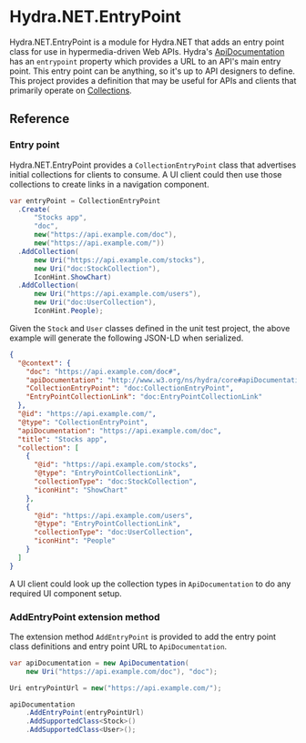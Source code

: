 # Hydra.NET.EntryPoint

Hydra.NET.EntryPoint is a module for Hydra.NET that adds an entry point class for use in hypermedia-driven Web APIs. Hydra's [ApiDocumentation](https://www.hydra-cg.com/spec/latest/core/#documenting-a-web-api) has an `entrypoint` property which provides a URL to an API's main entry point. This entry point can be anything, so it's up to API designers to define. This project provides a definition that may be useful for APIs and clients that primarily operate on [Collections](https://www.hydra-cg.com/spec/latest/core/#collections).

## Reference

### Entry point

Hydra.NET.EntryPoint provides a `CollectionEntryPoint` class that advertises initial collections for clients to consume. A UI client could then use those collections to create links in a navigation component.

```csharp
var entryPoint = CollectionEntryPoint
  .Create(
      "Stocks app",
      "doc",
      new("https://api.example.com/doc"),
      new("https://api.example.com/"))
  .AddCollection(
      new Uri("https://api.example.com/stocks"),
      new Uri("doc:StockCollection"),
      IconHint.ShowChart)
  .AddCollection(
      new Uri("https://api.example.com/users"),
      new Uri("doc:UserCollection"),
      IconHint.People);
```

Given the `Stock` and `User` classes defined in the unit test project, the above example will generate the following JSON-LD when serialized.

```json
{
  "@context": {
    "doc": "https://api.example.com/doc#",
    "apiDocumentation": "http://www.w3.org/ns/hydra/core#apiDocumentation",
    "CollectionEntryPoint": "doc:CollectionEntryPoint",
    "EntryPointCollectionLink": "doc:EntryPointCollectionLink"
  },
  "@id": "https://api.example.com/",
  "@type": "CollectionEntryPoint",
  "apiDocumentation": "https://api.example.com/doc",
  "title": "Stocks app",
  "collection": [
    {
      "@id": "https://api.example.com/stocks",
      "@type": "EntryPointCollectionLink",
      "collectionType": "doc:StockCollection",
      "iconHint": "ShowChart"
    },
    {
      "@id": "https://api.example.com/users",
      "@type": "EntryPointCollectionLink",
      "collectionType": "doc:UserCollection",
      "iconHint": "People"
    }
  ]
}
```

A UI client could look up the collection types in `ApiDocumentation` to do any required UI component setup.

### AddEntryPoint extension method

The extension method `AddEntryPoint` is provided to add the entry point class definitions and entry point URL to `ApiDocumentation`.

```csharp
var apiDocumentation = new ApiDocumentation(
    new Uri("https://api.example.com/doc"), "doc");

Uri entryPointUrl = new("https://api.example.com/");

apiDocumentation
    .AddEntryPoint(entryPointUrl)
    .AddSupportedClass<Stock>()
    .AddSupportedClass<User>();
```
